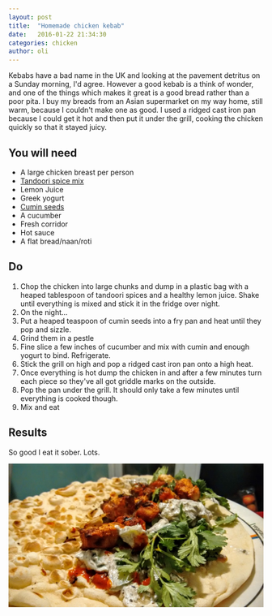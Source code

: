 ```yaml
---
layout: post
title:  "Homemade chicken kebab"
date:   2016-01-22 21:34:30
categories: chicken  
author: oli
---
```


Kebabs have a bad name in the UK and looking at the pavement detritus on a Sunday morning, I'd agree. However a good kebab is a think of wonder, and one of the things which makes it great is a good bread rather than a poor pita.  I buy my breads from an Asian supermarket on my way home, still warm, because I couldn't make one as good. I used a ridged cast iron pan because I could get it hot and then put it under the grill, cooking the chicken quickly so that it stayed juicy.

## You will need


* A large chicken breast per person
* [Tandoori spice mix](http://amzn.to/1QCCeUi)
* Lemon Juice
* Greek yogurt
* [Cumin seeds](http://amzn.to/1JTWJN1)
* A cucumber
* Fresh corridor
* Hot sauce
* A flat bread/naan/roti


## Do

1. Chop the chicken into large chunks and dump in a plastic bag with a heaped tablespoon of tandoori spices and a healthy lemon juice.  Shake until everything is mixed and stick it in the fridge over night.
2. On the night...
3. Put a heaped teaspoon of cumin seeds into a fry pan and heat until they pop and sizzle.
4. Grind them in a pestle
5. Fine slice a few inches of cucumber and mix with cumin and enough yogurt to bind.  Refrigerate.
6. Stick the grill on high and pop a ridged cast iron pan onto a high heat.
7. Once everything is hot dump the chicken in and after a few minutes turn each piece so they've all got griddle marks on the outside.
8. Pop the pan under the grill.  It should only take a few minutes until everything is cooked though.
9. Mix and eat

## Results

So good I eat it sober. Lots.


![The result](/images/kebab.jpg)

